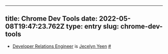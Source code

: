 
---
title: Chrome Dev Tools 
date: 2022-05-08T19:47:23.762Z
type: entry
slug: chrome-dev-tools
---
* [Developer Relations Engineer](../../entry/developer-relations-engineer) is [Jecelyn Yeen](../../entry/jecelyn-yeen) [#](#627a64fa-6c95-45df-804e-745e077baaf4)<a name="627a64fa-6c95-45df-804e-745e077baaf4"></a>

